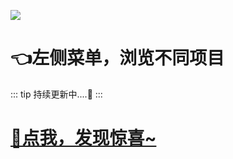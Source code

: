 

![](http://cdn.qiniu.liyansheng.top/img/388f8e087eaa5fa164254a47aab3c45.jpg)

# 👈左侧菜单，浏览不同项目

::: tip
持续更新中....🚀
:::

# [🤣点我，发现惊喜~](http://liyansheng.top/issues_flow/)
